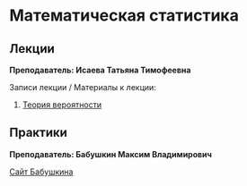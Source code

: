 # Математическая статистика

## Лекции

**Преподаватель: Исаева Татьяна Тимофеевна**

Записи лекции / Материалы к лекции:

1. [Теория вероятности](https://youtu.be/XtI9yF0AQ0w)

## Практики

**Преподаватель: Бабушкин Максим Владимирович**

[Сайт Бабушкина](mvbabushkin.xyz)
